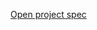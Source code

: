 [Open project spec](https://rawcdn.githack.com/paulruziskey/cpp-level-one/9a92926dfbaa9c085a66142d4ba3cc8b42a207b4/module_two/project_one/project_one_basic_inventory_system.html)